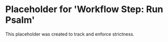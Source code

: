 ﻿# Placeholder for 'Workflow Step: Run Psalm'
This placeholder was created to track and enforce strictness.
